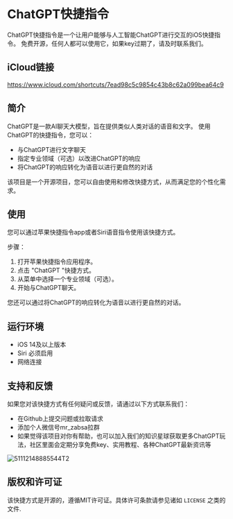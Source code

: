 # ChatGPT快捷指令

ChatGPT快捷指令是一个让用户能够与人工智能ChatGPT进行交互的iOS快捷指令。
免费开源，任何人都可以使用它，如果key过期了，请及时联系我们。

## iCloud链接

https://www.icloud.com/shortcuts/7ead98c5c9854c43b8c62a099bea64c9

## 简介

ChatGPT是一款AI聊天大模型，旨在提供类似人类对话的语音和文字。 使用ChatGPT的快捷指令，您可以：

- 与ChatGPT进行文字聊天
- 指定专业领域（可选）以改进ChatGPT的响应
- 将ChatGPT的响应转化为语音以进行更自然的对话

该项目是一个开源项目，您可以自由使用和修改快捷方式，从而满足您的个性化需求。

## 使用

您可以通过苹果快捷指令app或者Siri语音指令使用该快捷方式。

步骤：

1. 打开苹果快捷指令应用程序。
2. 点击 "ChatGPT "快捷方式。
3. 从菜单中选择一个专业领域（可选）。
4. 开始与ChatGPT聊天。

您还可以通过将ChatGPT的响应转化为语音以进行更自然的对话。

## 运行环境

- iOS 14及以上版本
- Siri 必须启用
- 网络连接

## 支持和反馈

如果您对该快捷方式有任何疑问或反馈，请通过以下方式联系我们：

- 在Github上提交问题或拉取请求
- 添加个人微信号mr_zabsa拉群
- 如果觉得该项目对你有帮助，也可以加入我们的知识星球获取更多ChatGPT玩法，社区里面会定期分享免费key、实用教程、各种ChatGPT最新资讯等

![51112148885544T2](https://user-images.githubusercontent.com/24582880/234613447-58bbf025-5bf2-4a90-adee-8766e6dc1b8b.JPG)


## 版权和许可证

该快捷方式是开源的，遵循MIT许可证。具体许可条款请参见诸如 `LICENSE` 之类的文件.
